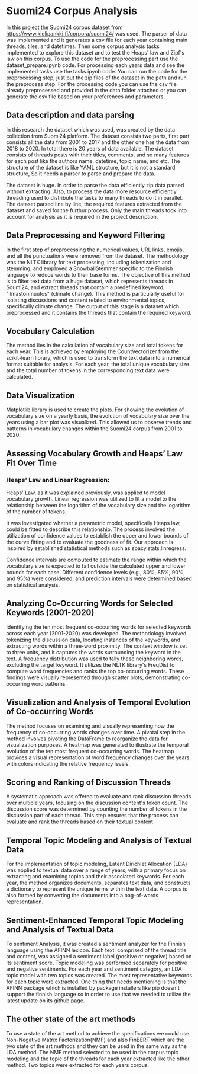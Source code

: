 # Suomi24 Corpus Analysis
 
In this project the Suomi24 corpus dataset from https://www.kielipankki.fi/corpora/suomi24/ was used. The parser of data was implemented and it generates a csv file for each year containing main threads, tiles, and datetimes. Then some corpus analysis tasks implemented to explore this dataset and to test the Heaps' law and Zipf's law on this corpus. To use the code for the preprocessing part use the dataset_prepare.ipynb code. For processing each years data and see the implemented tasks use the tasks.ipynb code. You can run the code for the preprocessing step, just put the zip files of the dataset in the path and run the preprocess step. For the processing code you can use the csv file already preprocessed and provided in the data folder attached or you can generate the csv file based on your preferences and parameters.


## Data description and data parsing

In this research the dataset which was used, was created by the data collection from Suomi24 platform. The dataset consists two parts, first part consists all the data from 2001 to 2017  and the other one has the data from 2018 to 2020. In total there is 20 years of data available. The dataset consists of threads posts with their titles, comments, and so many features for each post like the authors name, datetime, topic name, and etc. The structure of the dataset is like YAML structure, but it is not a standard structure, So it needs a parser to parse and prepare the data.

The dataset is huge. In order to parse the data efficiently zip data parsed without extracting. Also, to process the data more resource efficiently threading used to distribute the tasks to many threads to do it in parallel. The dataset parsed line by line, the required features extracted from the dataset and saved for the furthur process. Only the main threads took into account for analysis as it is required in the project description.

## Data Preprocessing and Keyword Filtering
In the first step of preprocessing the numerical values, URL links, emojis, and all the punctuations were removed from the dataset. The methodology was the NLTK library for text processing, including tokenization and stemming, and employed a SnowballStemmer specific to the Finnish language to reduce words to their base forms. The objective of this method is to filter text data from a huge dataset, which represents threads in Soumi24, and extract threads that contain a predefined keyword, "ilmastonmuutos" (climate change). This method is particularly useful for isolating discussions and content related to environmental topics, specifically climate change. The output of this stage is a dataset which preprocessed and it contains the threads that contain the required keyword.

## Vocabulary Calculation
The method lies in the calculation of vocabulary size and total tokens for each year. This is achieved by employing the CountVectorizer from the scikit-learn library, which is used to transform the text data into a numerical format suitable for analysis. For each year, the total unique vocabulary size and the total number of tokens in the corresponding text data were calculated.

## Data Visualization
Matplotlib library is used to create the plots. For showing the evolution of vocabulary size on a yearly basis, the evolution of vocabulary size over the years using a bar plot was visualized. This allowed us to observe trends and patterns in vocabulary changes within the Suomi24 corpus from 2001 to 2020. 

## Assessing Vocabulary Growth and Heaps’ Law Fit Over Time
### Heaps' Law and Linear Regression:
Heaps' Law, as it was explained previously, was applied to model vocabulary growth. Linear regression was utilized to fit a model to the relationship between the logarithm of the vocabulary size and the logarithm of the number of tokens. 
 
It was investigated whether a parametric model, specifically Heaps law, could be fitted to describe this relationship. The process involved the utilization of confidence values to establish the upper and lower bounds of the curve fitting and to evaluate the goodness of fit. Our approach is inspired by established statistical methods such as spacy.stats.linregress.  

Confidence intervals are computed to estimate the range within which the vocabulary size is expected to fall outside the calculated upper and lower bounds for each case. Different confidence levels (e.g., 80\%, 85\%, 90\%, and 95\%) were considered, and prediction intervals were determined based on statistical analysis.  

## Analyzing Co-Occurring Words for Selected Keywords (2001-2020)
Identifying the ten most frequent co-occurring words for selected keywords across each year (2001-2020) was developed. The methodology involved tokenizing the discussion data, locating instances of the keywords, and extracting words within a three-word proximity. The context window is set to three units, and it captures the words surrounding the keyword in the text. A frequency distribution was used to tally these neighboring words, excluding the target keyword. It utilizes the NLTK library's FreqDist to compute word frequencies and ranks the top co-occurring words. These findings were visually represented through scatter plots, demonstrating co-occurring word patterns. 

## Visualization and Analysis of Temporal Evolution of Co-occurring Words 
The method focuses on examining and visually representing how the frequency of co-occurring words changes over time. A pivotal step in the method involves pivoting the DataFrame to reorganize the data for visualization purposes. A heatmap was generated to illustrate the temporal evolution of the ten most frequent co-occurring words. The heatmap provides a visual representation of word frequency changes over the years, with colors indicating the relative frequency levels. 

## Scoring and Ranking of Discussion Threads
A systematic approach was offered to evaluate and rank discussion threads over multiple years, focusing on the discussion content's token count. The discussion score was determined by counting the number of tokens in the discussion part of each thread. This step ensures that the process can evaluate and rank the threads based on their textual content. 

## Temporal Topic Modeling and Analysis of Textual Data
For the implementation of topic modeling, Latent Dirichlet Allocation (LDA) was applied to textual data over a range of years, with a primary focus on extracting and examining topics and their associated keywords. For each year, the method organizes documents, separates text data, and constructs a dictionary to represent the unique terms within the text data. A corpus is also formed by converting the documents into a bag-of-words representation.

## Sentiment-Enhanced Temporal Topic Modeling and Analysis of Textual Data
To sentiment Analysis, it was created a sentiment analyzer for the Finnish language using the AFINN lexicon. Each text, comprised of the thread title and content, was assigned a sentiment label (positive or negative) based on its sentiment score. Topic modeling was performed separately for positive and negative sentiments. For each year and sentiment category, an LDA topic model with two topics was created. The most representative keywords for each topic were extracted. One thing that needs mentioning is that the AFINN package which is installed by package installers like pip doesn`t support the finnish language so in order to use that we needed to utilize the latest update on its github page.
## The other state of the art methods
To use a state of the art method to achieve the specifications we could use Non-Negative Matrix Factorization(NMF) and also FinBERT which are the two state of the art methods and they can be used in the same way as the LDA method. The NMF method selected to be used in the corpus topic modeling and the topic of the threads for each year extracted like the other method. Two topics were extracted for each years corpus.






